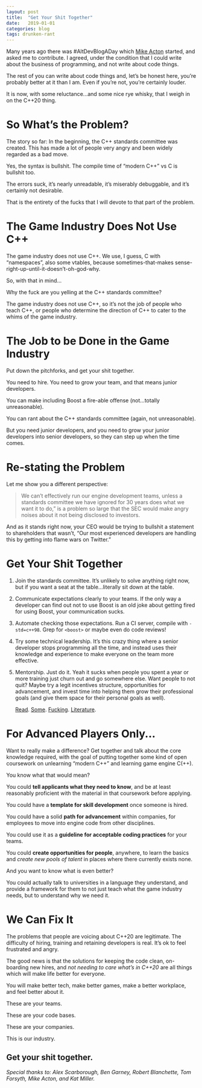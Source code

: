```yaml
---
layout: post
title:  "Get Your Shit Together"
date:   2019-01-01
categories: blog
tags: drunken-rant
---
```



Many years ago there was #AltDevBlogADay which [Mike Acton](https://twitter.com/mike_acton) started, and asked me to contribute. I agreed, under the condition that I could write about the business of programming, and not write about code things.

The rest of you can write about code things and, let’s be honest here, you’re probably better at it than I am. Even if you’re not, you’re certainly louder.

It is now, with some reluctance...and some nice rye whisky, that I weigh in on the C++20 thing.

# So What’s the Problem?

The story so far: In the beginning, the C++ standards committee was created. This has made a lot of people very angry and been widely regarded as a bad move.

Yes, the syntax is bullshit. The compile time of “modern C++” vs C is bullshit too.

The errors suck, it’s nearly unreadable, it’s miserably debuggable, and it’s certainly not desirable.

That is the entirety of the fucks that I will devote to that part of the problem.

# The Game Industry Does Not Use C++

The game industry does not use C++. We use, I guess, C with “namespaces”, also some vtables, because sometimes-that-makes sense-right-up-until-it-doesn’t-oh-god-why.

So, with that in mind...

Why the fuck are you yelling at the C++ standards committee?

The game industry does not use C++, so it’s not the job of people who teach C++, or people who determine the direction of C++ to cater to the whims of the game industry.

# The Job to be Done in the Game Industry

Put down the pitchforks, and get your shit together.

You need to hire. You need to grow your team, and that means junior developers.

You can make including Boost a fire-able offense (not...totally unreasonable).

You can rant about the C++ standards committee (again, not unreasonable).

But you need junior developers, and you need to grow your junior developers into senior developers, so they can step up when the time comes.

# Re-stating the Problem

Let me show you a different perspective:

> We can’t effectively run our engine development teams, unless a standards committee we have ignored for 30 years does what we want it to do,” is a problem so large that the SEC would make angry noises about it not being disclosed to investors.

And as it stands right now, your CEO would be trying to bullshit a statement to shareholders that wasn’t, “Our most experienced developers are handling this by getting into flame wars on Twitter.”

# Get Your Shit Together

1. Join the standards committee.
    It’s unlikely to solve anything right now, but if you want a seat at the table...literally sit down at the table.

2. Communicate expectations clearly to your teams.
    If the only way a developer can find out not to use Boost is an old joke about getting fired for using Boost, your communication sucks.

3. Automate checking those expectations.
    Run a CI server, compile with `-std=c++98`. Grep for `<boost>` or maybe even do code reviews!

4. Try some technical leadership.
    It’s this crazy thing where a senior developer stops programming all the time, and instead uses their knowledge and experience to make everyone on the team more effective.

5. Mentorship. Just do it.
    Yeah it sucks when people you spent a year or more training just churn out and go somewhere else. Want people to not quit? Maybe try a legit incentives structure, opportunities for advancement, and invest time into helping them grow their professional goals (and give them space for their personal goals as well).

    [Read](https://hbr.org/2018/01/why-people-really-quit-their-jobs). [Some](https://www.forbes.com/sites/valleyvoices/2017/02/22/dont-be-surprised-when-your-employees-quit/#31657bd6325e). [Fucking](https://medium.com/@checkli/why-employees-quit-20-stats-employers-need-to-know-b921c253f767). [Literature](https://www.inc.com/marcel-schwantes/why-are-your-employees-quitting-a-study-says-it-comes-down-to-any-of-these-6-reasons.html).

# For Advanced Players Only...

Want to really make a difference? Get together and talk about the core knowledge required, with the goal of putting together some kind of open coursework on unlearning “modern C++” and learning game engine C(++).

You know what that would mean?

You could **tell applicants what they need to know**, and be at least reasonably proficient with the material in that coursework before applying.

You could have a **template for skill development** once someone is hired.

You could have a solid **path for advancement** within companies, for employees to move into engine code from other disciplines.

You could use it as a **guideline for acceptable coding practices** for your teams.

You could **create opportunities for people**, anywhere, to learn the basics and *create new pools of talent* in places where there currently exists none.

And you want to know what is even better?

You could actually talk to universities in a language they understand, and provide a framework for them to not just teach what the game industry needs, but to understand why we need it.

# We Can Fix It

The problems that people are voicing about C++20 are legitimate. The difficulty of hiring, training and retaining developers is real. It’s ok to feel frustrated and angry.

The good news is that the solutions for keeping the code clean, on-boarding new hires, and *not needing to care what’s in C++20* are all things which will make life better for everyone.

You will make better tech, make better games, make a better workplace, and feel better about it.

These are your teams.

These are your code bases.

These are your companies.

This is our industry.

## Get your shit together.

*Special thanks to: Alex Scarborough, Ben Garney, Robert Blanchette, Tom Forsyth, Mike Acton, and Kat Miller.*
